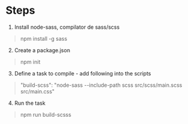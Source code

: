 # Steps
1.   Install node-sass, compilator de sass/scss

 > npm install -g sass

 2.  Create a package.json

> npm init

3. Define a task to compile - add following into the scripts 

>  "build-scss": "node-sass --include-path scss src/scss/main.scss   src/main.css"

4. Run the task 

> npm run build-scsss

